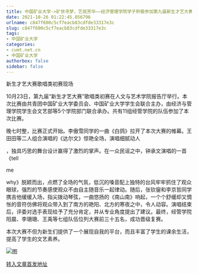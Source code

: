 ```yaml
---
title: 中国矿业大学->矿世寻梦，艺揽芳华——经济管理学院学子积极参加第九届新生才艺大赛歌唱类初赛 | cumt.net.cn
date: 2021-10-26 01:22:45.856796
urlname: c847f600c5cf7eacb83cdfde33317e3c
slug: c847f600c5cf7eacb83cdfde33317e3c
tags: 
- 中国矿业大学
categories:
- cumt.net.cn
- 中国矿业大学
authorbox: false
sidebar: false
---
```

  

新生才艺大赛歌唱类初赛现场

10月23日，第九届“新生才艺大赛”歌唱类初赛在人文与艺术学院报告厅举行。本次比赛由共青团中国矿业大学委员会、中国矿业大学学生会联合主办，由经济与管理学院学生会文艺部等5个学院部门联合承办。共有11组经管学院的队伍参加了本次比赛。  

晚七时整，比赛正式开始。李傲雪同学的一曲《白鸽》拉开了本次大赛的帷幕。王田田等二人组合演唱的《达尔文》惊艳全场，演唱细腻动人
<!--more-->
，独具巧思的舞台设计赢得了激烈的掌声。在一众民谣之中，钟承文演唱的一首《tell

me

why》脱颖而出，点燃了全场的气氛，低沉的嗓音配上独特的台风牢牢抓住了观众眼球，强烈的节奏感使观众不由自主随音乐一起律动。随后，张钦鋆和李京哲同学携吉他缓缓入场，指尖拨动琴弦，一曲悠扬的《南山南》响起，一个个舒缓却又惆怅的音符仿佛将观众带入到了南方的艳阳、北方的寒夜之中，令人动容。演唱结束后，评委对选手表现给予了充分肯定，并从专业角度提出了建议。最终，经管学院阳晨、李珊珊、王禹等七组队伍位列大赛前三十五名，成功晋级复赛。

本次大赛不但为新生们提供了一个展现自我的平台，而且丰富了学生的课余生活，提高了学生的文艺素养。

![图](http://xwzx.cumt.edu.cn/_upload/article/images/06/14/e75696c1482ca4333dec153f3294/f2c1acff-126f-4601-84d3-92125ea31262.jpg)

[转入文章首发地址](http://xwzx.cumt.edu.cn/4e/58/c523a609880/page.htm)